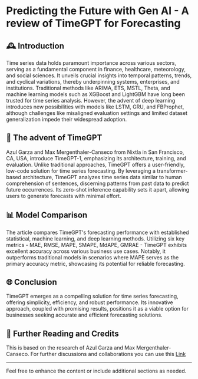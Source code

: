 # Predicting the Future with Gen AI - A review of TimeGPT for Forecasting

## 🕰️ Introduction
Time series data holds paramount importance across various sectors, serving as a fundamental component in finance, healthcare, meteorology, and social sciences. It unveils crucial insights into temporal patterns, trends, and cyclical variations, thereby underpinning systems, enterprises, and institutions. Traditional methods like ARIMA, ETS, MSTL, Theta, and machine learning models such as XGBoost and LightGBM have long been trusted for time series analysis. However, the advent of deep learning introduces new possibilities with models like LSTM, GRU, and FBProphet, although challenges like misaligned evaluation settings and limited dataset generalization impede their widespread adoption.

## 🚀 The advent of TimeGPT
Azul Garza and Max Mergenthaler-Canseco from Nixtla in San Francisco, CA, USA, introduce TimeGPT-1, emphasizing its architecture, training, and evaluation. Unlike traditional approaches, TimeGPT offers a user-friendly, low-code solution for time series forecasting. By leveraging a transformer-based architecture, TimeGPT analyzes time series data similar to human comprehension of sentences, discerning patterns from past data to predict future occurrences. Its zero-shot inference capability sets it apart, allowing users to generate forecasts with minimal effort.

## 📊 Model Comparison
The article compares TimeGPT's forecasting performance with established statistical, machine learning, and deep learning methods. Utilizing six key metrics - MAE, RMSE, MAPE, SMAPE, MdAPE, GMRAE - TimeGPT exhibits excellent accuracy across various business use cases. Notably, it outperforms traditional models in scenarios where MAPE serves as the primary accuracy metric, showcasing its potential for reliable forecasting.

## 🌐 Conclusion
TimeGPT emerges as a compelling solution for time series forecasting, offering simplicity, efficiency, and robust performance. Its innovative approach, coupled with promising results, positions it as a viable option for businesses seeking accurate and efficient forecasting solutions.


## 📝  Further Reading and Credits
This is based on the research of Azul Garza and Max Mergenthaler-Canseco. For further discussions and collaborations you can use this [Link](https://www.nixtla.io/#tgpt)

---

Feel free to enhance the content or include additional sections as needed.
